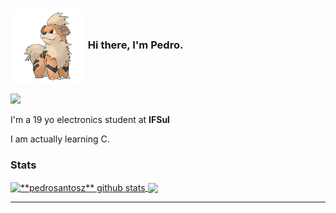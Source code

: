 ### <img align="center" height="120" width="120" src="058.png" > Hi there, I'm Pedro.

<img src="https://img.shields.io/static/v1?label=Overview&message=pedrosantosz&color=f8efd4&style=for-the-badge&logo=GitHub">
<p>

I'm a 19 yo electronics student at **IFSul**<br/>

I am actually learning C.

### Stats
 
<a href="https://github.com/Gurupreet">
 <img align="center" height="160em" src="https://github-readme-stats.vercel.app/api?username=pedrosantosz&show_icons=true&theme=dracula&line_height=27" alt="**pedrosantosz** github stats"/>
</a>

<a href="https://github.com/Gurupreet">
  <img align="center" height="160em" src="https://github-readme-stats.vercel.app/api/top-langs/?username=pedrosantosz&theme=dracula&hide_langs_below=1" />
</a>

</p>
<hr>
